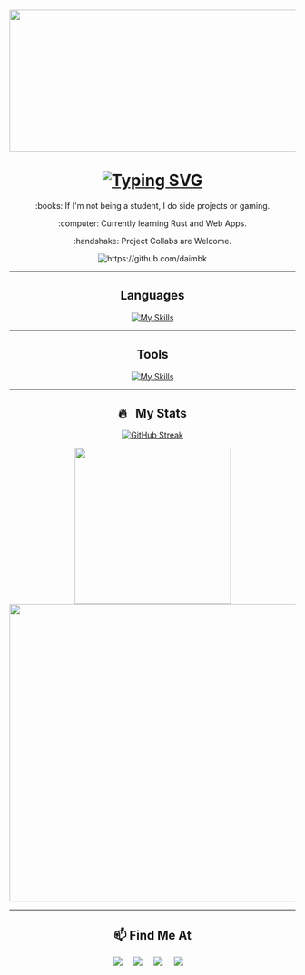 <!--
**daimbk/daimbk ** is a ✨ _special_ ✨ repository because its `README.md` (this file) appears on your GitHub profile.
-->
<h1 align="center">
  <img src="https://github.com/daimbk/daimbk/assets/51926730/ef7ddc9e-b027-4cab-b4da-864e90450b5e" width="1200" height="250" />
  <br><br>
  <a href="https://git.io/typing-svg"><img src="https://readme-typing-svg.demolab.com?font=Fira+Code&pause=1500&center=true&width=435&lines=Hi%2C+I'm+Daim+%F0%9F%91%8B;Enjoy+Your+Stay." alt="Typing SVG" /></a>
</h1>

<!-- <h1 align="center">Hi, I'm Daim 👋</h1> -->

<div align="center">
   <p>:books: If I'm not being a student, I do side projects or gaming.</p>
   <p>:computer: Currently learning Rust and Web Apps.</p>
   <p>:handshake: Project Collabs are Welcome.</p>
   <img src="https://komarev.com/ghpvc/?username=daimbk" alt="https://github.com/daimbk" />
</div>

<hr>

<div align="center">
 <h2>Languages</h2>
 
 [![My Skills](https://skillicons.dev/icons?i=py,rust,cpp,c)](https://skillicons.dev)
</div>

<hr>

<div align="center">
 <h2>Tools</h2>
 
 [![My Skills](https://skillicons.dev/icons?i=github,git,vscode,visualstudio)](https://skillicons.dev)
</div>

<hr>

<div align="center">
  <h2>🔥 &nbsp; My Stats</h2>
    
  [![GitHub Streak](http://github-readme-streak-stats.herokuapp.com?user=daimbk&theme=burnt-neon&fire=01FED1&currStreakNum=FFFFFF&ring=7d12ff&hide_border=true&sideLabels=FFFFFF&dates=FE347E)](https://git.io/streak-stats)
  
  <!-- [![Top Langs](https://github-readme-stats.vercel.app/api/top-langs/?username=daimbk&layout=compact&theme=vision-friendly-dark)](https://github.com/anuraghazra/github-readme-stats) -->
  
  <img  width=275px src="https://github-readme-stats.vercel.app/api/top-langs/?username=daimbk&theme=react-dark&layout=compact&langs_count=8&size_weight=0.5&count_weight=0.5&hide=jupyter%20notebook&hide_border=true&bg_color=0d1117&title_color=01FED1" /> 
  <img width=525px src="https://github-readme-activity-graph.vercel.app/graph/?username=daimbk&theme=react-dark&hide_border=true&bg_color=0d1117&title_color=01FED1&line=7d12ff" />
</div>

<hr>

<h2  align="center">📫 Find Me At</h2>
<p align="center">
  <a href="mailto:daimbkhalid@gmail.com?subject=Hello%20Daim,%20From%20Github"><img src="https://img.shields.io/badge/gmail-%23D14836.svg?&style=for-the-badge&logo=gmail&logoColor=white" /></a>&nbsp;&nbsp;&nbsp;&nbsp;
  <a target="_blank"href="https://www.linkedin.com/in/daimbinkhalid/"><img src="https://img.shields.io/badge/linkedin-%230077B5.svg?&style=for-the-badge&logo=linkedin&logoColor=white" /></a>&nbsp;&nbsp;&nbsp;&nbsp;
  <a target="_blank"href="https://discord.com/users/590241503905972363"><img src="https://img.shields.io/badge/Discord-5865F2?style=for-the-badge&logo=discord&logoColor=white" /></a>&nbsp;&nbsp;&nbsp;&nbsp;
 <a target="_blank"href="https://leetcode.com/daimk/"><img src="https://img.shields.io/badge/-LeetCode-FFA116?style=for-the-badge&logo=LeetCode&logoColor=black" /></a>&nbsp;&nbsp;&nbsp;&nbsp;
</p>
